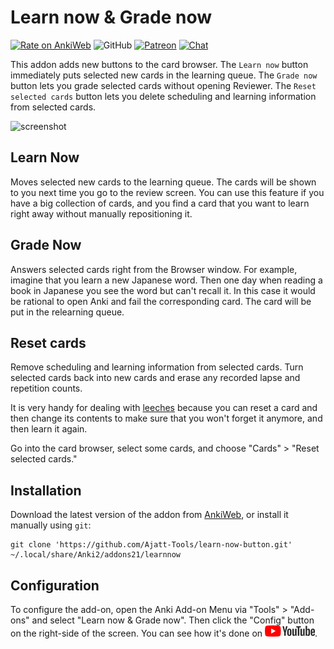 # Learn now & Grade now

[![Rate on AnkiWeb](https://glutanimate.com/logos/ankiweb-rate.svg)](https://ankiweb.net/shared/info/1021636467)
![GitHub](https://img.shields.io/github/license/Ajatt-Tools/learn-now-button)
[![Patreon](https://img.shields.io/badge/support-patreon-orange)](https://www.patreon.com/bePatron?u=43555128)
[![Chat](https://img.shields.io/badge/matrix_chat-join-green.svg)](https://tatsumoto.neocities.org/blog/join-our-community.html)

This addon adds new buttons to the card browser.
The `Learn now` button immediately puts selected new cards in the learning queue.
The `Grade now` button lets you grade selected cards without opening Reviewer.
The `Reset selected cards` button lets you delete scheduling and learning information from selected cards.

![screenshot](https://user-images.githubusercontent.com/69171671/197412891-fcef27e4-49ed-4175-a42d-a50ef2252151.png)

## Learn Now

Moves selected new cards to the learning queue.
The cards will be shown to you next time you go to the review screen.
You can use this feature if you have a big collection of cards,
and you find a card that you want to learn right away without manually repositioning it.

## Grade Now

Answers selected cards right from the Browser window.
For example, imagine that you learn a new Japanese word.
Then one day when reading a book in Japanese you see the word but can't recall it.
In this case it would be rational to open Anki and fail the corresponding card.
The card will be put in the relearning queue.

## Reset cards

Remove scheduling and learning information from selected cards.
Turn selected cards back into new cards and erase any recorded lapse and repetition counts.

It is very handy for dealing with [leeches](https://tatsumoto.neocities.org/blog/how-to-review#leeches)
because you can reset a card and then change its contents
to make sure that you won't forget it anymore, and then learn it again.

Go into the card browser,
select some cards,
and choose "Cards" > "Reset selected cards."

## Installation

Download the latest version of the addon from [AnkiWeb](https://ankiweb.net/shared/info/1021636467),
or install it manually using `git`:

```
git clone 'https://github.com/Ajatt-Tools/learn-now-button.git' ~/.local/share/Anki2/addons21/learnnow
```

## Configuration

To configure the add-on, open the Anki Add-on Menu via "Tools" > "Add-ons" and select "Learn now & Grade now".
Then click the "Config" button on the right-side of the screen.
You can see how it's done on
[![Youtube](https://raw.githubusercontent.com/Ajatt-Tools/BrowserPlayButton/main/.github/youtube_logo.webp)](https://www.youtube.com/watch?v=pxHIHSQ-L0k).
